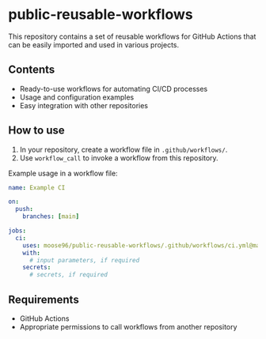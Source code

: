 # public-reusable-workflows

This repository contains a set of reusable workflows for GitHub Actions that can be easily imported and used in various projects.

## Contents

- Ready-to-use workflows for automating CI/CD processes
- Usage and configuration examples
- Easy integration with other repositories

## How to use

1. In your repository, create a workflow file in `.github/workflows/`.
2. Use `workflow_call` to invoke a workflow from this repository.

Example usage in a workflow file:

```yaml
name: Example CI

on:
  push:
    branches: [main]

jobs:
  ci:
    uses: moose96/public-reusable-workflows/.github/workflows/ci.yml@main
    with:
      # input parameters, if required
    secrets:
      # secrets, if required
```

## Requirements

- GitHub Actions
- Appropriate permissions to call workflows from another repository
